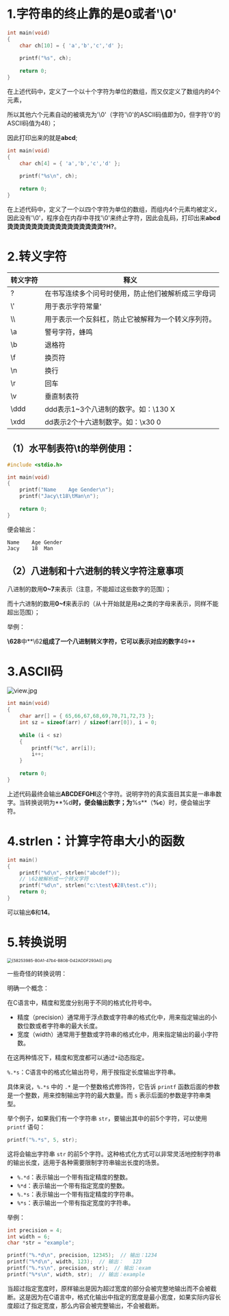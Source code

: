 #  1.字符串的终止靠的是0或者'\0'
```c
int main(void)
{
	char ch[10] = { 'a','b','c','d' };
    
	printf("%s", ch);
    
	return 0;
}
```
在上述代码中，定义了一个以十个字符为单位的数组，而又仅定义了数组内的4个元素，

所以其他六个元素自动的被填充为'\0'（字符'\0'的ASCII码值即为0，但字符'0'的ASCII码值为48）；

因此打印出来的就是**abcd**;

```c
int main(void)
{
	char ch[4] = { 'a','b','c','d' };
    
	printf("%s\n", ch);
    
	return 0;
}
```
在上述代码中，定义了一个以四个字符为单位的数组，而组内4个元素均被定义，因此没有'\0'，程序会在内存中寻找'\0'来终止字符，因此会乱码，打印出来**abcd烫烫烫烫烫烫烫烫烫烫烫烫烫烫烫烫?H?**。

# 2.转义字符


| 转义字符 | 释义                                               |
| -------- | -------------------------------------------------- |
| \?       | 在书写连续多个问号时使用，防止他们被解析成三字母词 |
| \\'      | 用于表示字符常量'                                  |
| \\\      | 用于表示一个反斜杠，防止它被解释为一个转义序列符。 |
| \a       | 警号字符，蜂鸣                                     |
| \b       | 退格符                                             |
| \f       | 换页符                                             |
| \n       | 换行                                               |
| \r       | 回车                                               |
| \v       | 垂直制表符                                         |
| \ddd     | ddd表示1~3个八进制的数字。如：\130 X               |
| \xdd     | dd表示2个十六进制数字。如：\x30 0                  |

## （1）水平制表符\t的举例使用：
```c
#include <stdio.h>

int main(void)
{
	printf("Name	Age	Gender\n");
	printf("Jacy\t18\tMan\n");
    
	return 0;
}
```
便会输出：

```
Name	Age	Gender
Jacy	18	Man
```

## （2）八进制和十六进制的转义字符注意事项
八进制的数用**0~7**来表示（注意，不能超过这些数字的范围）；

而十六进制的数用**0~f**来表示的（从十开始就是用a之类的字母来表示，同样不能超出范围）；

举例：

**\628**中**\62**组成了一个八进制转义字符，它可以表示对应的数字**49**

# 3.ASCII码
<img src="https://cdn.nlark.com/yuque/0/2023/jpeg/38980263/1694673825766-833c594f-03d5-4cd2-a55f-37664e1ca1ae.jpeg#averageHue=%23f3f185&clientId=ufb3af107-1170-4&from=paste&height=452&id=uc7e72ce4&originHeight=678&originWidth=959&originalType=binary&ratio=1.5&rotation=0&showTitle=false&size=159759&status=done&style=none&taskId=u3bcbda19-ee05-4654-aa9d-e0535af373a&title=&width=639.3333333333334" alt="view.jpg"  />

```c
int main(void)
{
	char arr[] = { 65,66,67,68,69,70,71,72,73 };
	int sz = sizeof(arr) / sizeof(arr[0]), i = 0;
    
	while (i < sz)
	{
		printf("%c", arr[i]);
		i++;
	}
    
	return 0;
}
```
上述代码最终会输出**ABCDEFGHI**这个字符。说明字符的真实面目其实是一串串数字。当转换说明为**%d**时，便会输出数字；为**%s**（**%c**）时，便会输出字符。
# 4.strlen：计算字符串大小的函数
```c
int main()
{
    printf("%d\n", strlen("abcdef"));
    // \62被解析成一个转义字符
    printf("%d\n", strlen("c:\test\628\test.c"));
    return 0;
}
```
可以输出**6**和**14**。
# 5.转换说明
<img src="https://cdn.nlark.com/yuque/0/2023/png/38980263/1694768303279-784fbbda-6fd7-4d2a-8c70-ac0fafd7d04d.png#averageHue=%23f7f7f6&clientId=u167f0dae-8909-4&from=paste&height=804&id=u5eaa91a3&originHeight=1206&originWidth=538&originalType=binary&ratio=1.5&rotation=0&showTitle=false&size=123935&status=done&style=none&taskId=ub527c12f-5094-4804-9c98-63132eb3ff9&title=&width=358.6666666666667" alt="{58253985-B0A1-47b4-B80B-D42ADDF293A0}.png" style="zoom:67%;" />

一些奇怪的转换说明：

明确一个概念：

在C语言中，精度和宽度分别用于不同的格式化符号中。

- 精度（precision）通常用于浮点数或字符串的格式化中，用来指定输出的小数位数或者字符串的最大长度。
- 宽度（width）通常用于整数或字符串的格式化中，用来指定输出的最小字符数。

在这两种情况下，精度和宽度都可以通过`*`动态指定。

`%.*s`：C语言中的格式化输出符号，用于按指定长度输出字符串。

具体来说，`%.*s` 中的 `.*` 是一个整数格式修饰符，它告诉 `printf` 函数后面的参数是一个整数，用来控制输出字符的最大数量。而 `s` 表示后面的参数是字符串类型。

举个例子，如果我们有一个字符串 `str`，要输出其中的前5个字符，可以使用 `printf` 语句：

```c
printf("%.*s", 5, str);
```

这将会输出字符串 `str` 的前5个字符。这种格式化方式可以非常灵活地控制字符串的输出长度，适用于各种需要限制字符串输出长度的场景。

- `%.*d`：表示输出一个带有指定精度的整数。
- `%*d`：表示输出一个带有指定宽度的整数。
- `%.*s`：表示输出一个带有指定精度的字符串。
- `%*s`：表示输出一个带有指定宽度的字符串。

举例：

```c
int precision = 4;
int width = 6;
char *str = "example";

printf("%.*d\n", precision, 12345);  // 输出：1234
printf("%*d\n", width, 123);  // 输出：   123
printf("%.*s\n", precision, str);  // 输出：exam
printf("%*s\n", width, str);  // 输出：example
```

当超过指定宽度时，原样输出是因为超过宽度的部分会被完整地输出而不会被截断。这是因为在C语言中，格式化输出中指定的宽度是最小宽度，如果实际内容长度超过了指定宽度，那么内容会被完整输出，不会被截断。
